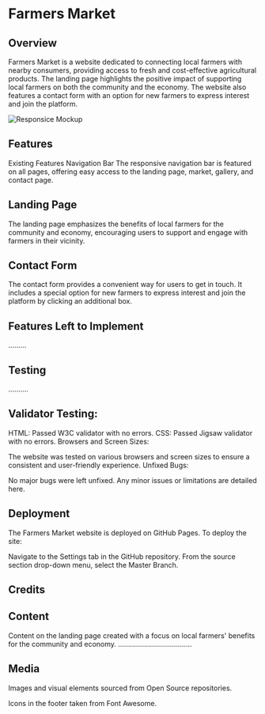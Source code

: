 # Farmers Market

## Overview
Farmers Market is a website dedicated to connecting local farmers with nearby consumers, providing access to fresh and cost-effective agricultural products. The landing page highlights the positive impact of supporting local farmers on both the community and the economy. The website also features a contact form with an option for new farmers to express interest and join the platform.

![Responsice Mockup]()

## Features
Existing Features
Navigation Bar
The responsive navigation bar is featured on all pages, offering easy access to the landing page, market, gallery, and contact page.

## Landing Page
The landing page emphasizes the benefits of local farmers for the community and economy, encouraging users to support and engage with farmers in their vicinity.

## Contact Form
The contact form provides a convenient way for users to get in touch. It includes a special option for new farmers to express interest and join the platform by clicking an additional box.

## Features Left to Implement
.........

## Testing
..........

## Validator Testing:

HTML: Passed W3C validator with no errors.
CSS: Passed Jigsaw validator with no errors.
Browsers and Screen Sizes:

The website was tested on various browsers and screen sizes to ensure a consistent and user-friendly experience.
Unfixed Bugs:

No major bugs were left unfixed. Any minor issues or limitations are detailed here.

## Deployment
The Farmers Market website is deployed on GitHub Pages. To deploy the site:

Navigate to the Settings tab in the GitHub repository.
From the source section drop-down menu, select the Master Branch.

## Credits

## Content
Content on the landing page created with a focus on local farmers' benefits for the community and economy.
.....................................

## Media
Images and visual elements sourced from Open Source repositories.

Icons in the footer taken from Font Awesome.
